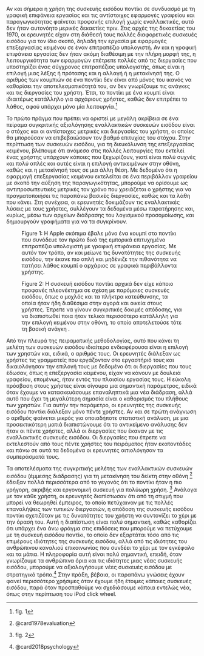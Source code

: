Αν και σήμερα η χρήση της συσκευής εισόδου ποντίκι σε συνδυασμό με τη
γραφική επιφάνεια εργασίας και τις αντίστοιχες εφαρμογές γραφείου και
παραγωγικότητας φαίνεται προφανής επιλογή χωρίς εναλλακτικές, αυτό δεν
ήταν αυτονόητο μερικές δεκαετίες πριν. Στις αρχές της δεκαετίας του
1970, οι ερευνητές είχαν στη διάθεσή τους πολλές διαφορετικές συσκευές
εισόδου για τον ίδιο σκοπό, δηλαδή την εργασία με εφαρμογές επεξεργασίας
κειμένου σε έναν επιτραπέζιο υπολογιστή. Αν και η γραφική επιφάνεια
εργασίας δεν ήταν ακόμη διαθέσιμη με την πλήρη μορφή της, η
λειτουργικότητα των εφαρμογών επέτρεπε πολλές από τις διεργασίες που
υποστηρίζει ένας σύγχρονος επιτραπέζιος υπολογιστής, όπως είναι η
επιλογή μιας λέξης ή πρότασης και η αλλαγή ή η μετακίνησή της. Ο αριθμός
των κουμπιών σε ένα ποντίκι δεν είναι από μόνος του ικανός να καθορίσει
την αποτελεσματικότητά του, αν δεν γνωρίζουμε τις ανάγκες και τις
διεργασίες του χρήστη. Έτσι, το ποντίκι με ένα κουμπί είναι ιδιαιτέρως
κατάλληλο για αρχάριους χρήστες, καθώς δεν επιτρέπει το λάθος, αφού
υπάρχει μόνο μία λειτουργία.[^1]

Το πρώτο πράγμα που πρέπει να οριστεί με μεγάλη ακρίβεια σε ένα πείραμα
συγκριτικής αξιολόγησης εναλλακτικών συσκευών εισόδου είναι ο στόχος και
οι αντίστοιχες μετρικές και διεργασίες του χρήστη, οι οποίες θα
μπορούσαν να επιβεβαιώσουν τον βαθμό επιτυχίας του στόχου. Στην
περίπτωση των συσκευών εισόδου, για τη διευκόλυνση της επεξεργασίας
κειμένου, βλέπουμε ότι ανάμεσα στις πολλές λειτουργίες που εκτελεί ένας
χρήστης υπάρχουν κάποιες που ξεχωρίζουν, γιατί είναι πολύ συχνές και
πολύ απλές και αυτές είναι η επιλογή αντικειμένων στην οθόνη, καθώς και
η μετακίνησή τους σε μια άλλη θέση. Με δεδομένο ότι η εφαρμογή
επεξεργασίας κειμένου εκτελείται σε ένα περιβάλλον γραφείου με σκοπό την
αύξηση της παραγωγικότητας, μπορούμε να ορίσουμε ως αντιπροσωπευτικές
μετρικές τον χρόνο που χρειάζεται ο χρήστης για να πραγματοποιήσει τις
παραπάνω βασικές διεργασίες, καθώς και τα λάθη που κάνει. Στη συνέχεια,
οι ερευνητές δοκιμάζουν τις εναλλακτικές λύσεις με τους χρήστες,
συλλέγουν τα δεδομένα μέσω παρατήρησης και, κυρίως, μέσω των αρχείων
διάδρασης του λογισμικού προσομοίωσης, και δημιουργούν γραφήματα για να
τα συγκρίνουν.

<figure id="fig:apple-mouse">

<figcaption>Figure 1: Η Apple σκόπιμα έβαλε μόνο ένα κουμπί στο ποντίκι
που συνόδευε τον πρώτο δικό της εμπορικά επιτυχημένο επιτραπέζιο
υπολογιστή με γραφική επιφάνεια εργασίας. Με αυτόν τον τρόπο, αν και
μείωνε τις δυνατότητες της συσκευής εισόδου, την έκανε πιο απλή και
μηδένιζε την πιθανότητα να πατήσει λάθος κουμπί ο αρχάριος σε γραφικά
περιβάλλοντα χρήστης.</figcaption>
</figure>

<figure id="fig:input-comparison">

<figcaption>Figure 2: Η συσκευή εισόδου ποντίκι αρχικά δεν είχε κάποιο
προφανές πλεονέκτημα σε σχέση με παρόμοιες συσκευές εισόδου, όπως ο
μοχλός και τα πλήκτρα κατεύθυνσης, τα οποία ήταν ήδη διαθέσιμα στην
αγορά και οικεία στους χρήστες. Έπρεπε να γίνουν συγκριτικές δοκιμές
απόδοσης, για να διαπιστωθεί ποια ήταν τελικά περισσότερο κατάλληλη για
την επιλογή κειμένου στην οθόνη, το οποίο αποτελετούσε τότε τη βασική
ανάγκη .</figcaption>
</figure>

Από την πλευρά της πειραματικής μεθοδολογίας, αυτό που κάνει τη μελέτη
των συσκευών εισόδου ιδιαίτερα ενδιαφέρουσα είναι η επιλογή των χρηστών
και, ειδικά, ο αριθμός τους. Οι ερευνητές διάλεξαν ως χρήστες τις
γραμματείς που εργάζονταν στο εργαστήριό τους και δικαιολόγησαν την
επιλογή τους με δεδομένο ότι οι διεργασίες που τους έδωσαν, όπως η
επεξεργασία κειμένου, είχαν να κάνουν με δουλειά γραφείου, επομένως,
ήταν εντός του πλαισίου εργασίας τους. Η εύκολη πρόσβαση στους χρήστες
είναι σίγουρα μια σημαντική παράμετρος, ειδικά όταν έχουμε να
κατασκευάσουμε επαναληπτικά μια νέα διάδραση, αλλά αυτό που έχει τη
μεγαλύτερη σημασία είναι ο καθορισμός του πλήθους των χρηστών. Για αυτήν
την παράμετρο, οι ερευνητές της συσκευής εισόδου ποντίκι διάλεξαν μόνο
πέντε χρήστες. Αν και σε πρώτη ανάγνωση ο αριθμός φαίνεται μικρός για
οποιαδήποτε στατιστική ανάλυση, με μια προσεκτικότερη ματιά
διαπιστώνουμε ότι το αντικείμενο ανάλυσης δεν ήταν οι πέντε χρήστες,
αλλά οι διεργασίες που έκαναν με τις εναλλακτικές συσκευές εισόδου. Οι
διεργασίες που έπρεπε να εκτελεστούν από τους πέντε χρήστες του
πειράματος ήταν εκατοντάδες και πάνω σε αυτά τα δεδομένα οι ερευνητές
αιτιολόγησαν τα συμπεράσματά τους.

Τα αποτελέσματα της συγκριτικής μελέτης των εναλλακτικών συσκευών
εισόδου (έμμεσης διάδρασης) για τη μετακίνηση του δείκτη στην οθόνη [^2]
έδειξαν πολλά περισσότερα από το γεγονός ότι το ποντίκι ήταν η πιο
γρήγορη, ακριβής και εργονομική συσκευή για πολύωρη χρήση. [^3] Ανάλογα
με τον κάθε χρήστη, οι ερευνητές διαπίστωσαν ότι από τη στιγμή που
μπορεί να θεωρηθεί έμπειρος, το οποίο πετύχαιναν με τις πολλές
επαναλήψεις των τυπικών διεργασιών, η απόδοση της συσκευής εισόδου
ποντίκι σχετιζόταν με τις δυνατότητες του χρήστη να συντονίζει το χέρι
με την όρασή του. Αυτή η διαπίστωση είναι πολύ σημαντική, καθώς
καθορίζει ότι υπάρχει ένα άνω φράγμα στις επιδόσεις που μπορούμε να
πετύχουμε με τη συσκευή εισόδου ποντίκι, το οποίο δεν εξαρτάται τόσο από
τις επιμέρους ιδιότητες της συσκευής εισόδου, αλλά από τις ιδιότητες του
ανθρώπινου καναλιού επικοινωνίας που συνδέει το χέρι με τον εγκέφαλο και
τα μάτια. Η πληροφορία αυτή είναι πολύ σημαντική, επειδή, όταν
γνωρίζουμε τα ανθρώπινα όρια και τις ιδιότητες μιας νέας συσκευής
εισόδου, μπορούμε να αξιολογήσουμε νέες συσκευές εισόδου με στρατηγικό
τρόπο.[^4] Στην πράξη, βέβαια, οι παραπάνω γνώσεις έχουν φανεί
περισσότερο χρήσιμες όταν έχουμε ήδη έτοιμες κάποιες συσκευές εισόδου,
παρά όταν προσπαθούμε να σχεδιάσουμε κάποια εντελώς νέα, όπως στην
περίπτωση του iPod click wheel.

[^1]: fig. 1

[^2]: @card1978evaluation

[^3]: fig. 2

[^4]: @card2018psychology

